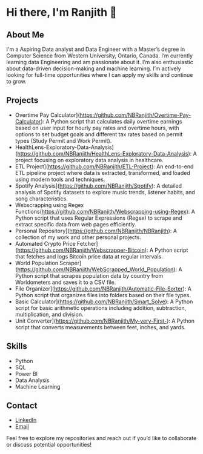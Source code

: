 # Hi there, I'm Ranjith 👋

## About Me
I'm a Aspiring Data analyst and Data Engineer with a Master’s degree in Computer Science from Western University, Ontario, Canada. I’m currently learning data Engineering  and am passionate about it. I’m also enthusiastic about data-driven decision-making and machine learning. I’m actively looking for full-time opportunities where I can apply my skills and continue to grow.

## Projects
- Overtime Pay Calculator](https://github.com/NBRanjith/Overtime-Pay-Calculator): A Python script that calculates daily overtime earnings based on user input for hourly pay rates and overtime hours, with options to set budget goals and different tax rates based on permit types (Study Permit and Work Permit).
- HealthLens-Exploratory-Data-Analysis](https://github.com/NBRanjith/HealthLens-Exploratory-Data-Analysis): A project focusing on exploratory data analysis in healthcare.
- ETL Project](https://github.com/NBRanjith/ETL-Project): An end-to-end ETL pipeline project where data is extracted, transformed, and loaded using modern tools and techniques.
- Spotify Analysis](https://github.com/NBRanjith/Spotify): A detailed analysis of Spotify datasets to explore music trends, listener habits, and song characteristics.
- Webscrapping using Regex Functions(https://github.com/NBRanjith/Webscrapping-using-Regex): A Python script that uses Regular Expressions (Regex) to scrape and extract specific data from web pages efficiently.
- Personal Repository](https://github.com/NBRanjith/NBRanjith): A collection of my work and other personal projects.
- Automated Crypto Price Fetcher](https://github.com/NBRanjith/Webscrapper-Bitcoin): A Python script that fetches and logs Bitcoin price data at regular intervals.
- World Population Scraper](https://github.com/NBRanjith/WebScrapped_World_Population): A Python script that scrapes population data by country from Worldometers and saves it to a CSV file.
- File Organizer](https://github.com/NBRanjith/Automatic-File-Sorter): A Python script that organizes files into folders based on their file types.
- Basic Calculator](https://github.com/NBRanjith/Smart_Solve): A Python script for basic arithmetic operations including addition, subtraction, multiplication, and division.
- Unit Converter](https://github.com/NBRanjith/My-very-First-): A Python script that converts measurements between feet, inches, and yards.

## Skills
- Python
- SQL
- Power BI
- Data Analysis
- Machine Learning

## Contact
- [LinkedIn](https://www.linkedin.com/in/ranjith-nb-99b19519a/)
- [Email](mailto:nagavarambaburanjith@gmail.com)

Feel free to explore my repositories and reach out if you’d like to collaborate or discuss potential opportunities!

